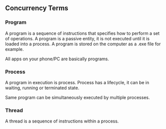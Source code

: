 ## Concurrency Terms

### Program 

A program is a sequence of instructions that specifies how to perform a 
set of operations. A program is a passive entity, it is not executed 
until it is loaded into a process.
A program is stored on the computer as a .exe file for example. 

All apps on your phone/PC are basically programs. 


### Process 

A program in execution is process. 
Process has a lifecycle, it can be in waiting, running or terminated state.

Same program can be simultaneously executed by multiple processes.

### Thread

A thread is a sequence of instructions within a process.
